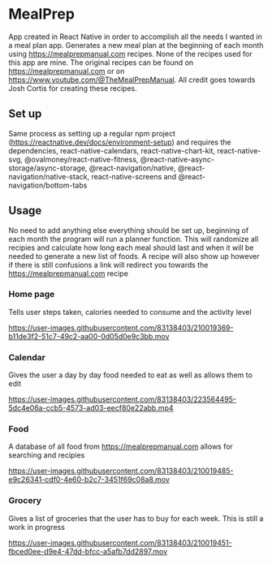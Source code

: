 # MealPrep
App created in React Native in order to accomplish all the needs I wanted in a meal plan app. Generates a new meal plan at the beginning of each month
using https://mealprepmanual.com recipes. None of the recipes used for this app are mine. The original recipes can be found on https://mealprepmanual.com
or on https://www.youtube.com/@TheMealPrepManual. All credit goes towards Josh Cortis for creating these recipes.

## Set up
Same process as setting up a regular npm project (https://reactnative.dev/docs/environment-setup) and requires the dependencies, react-native-calendars, 
react-native-chart-kit, react-native-svg, @ovalmoney/react-native-fitness, @react-native-async-storage/async-storage, @react-navigation/native, @react-navigation/native-stack, 
react-native-screens and @react-navigation/bottom-tabs

## Usage
No need to add anything else everything should be set up, beginning of each month the program will run a planner function. This will randomize all recipies and calculate how long each meal should last and when it will be needed to generate a new list of foods. A recipe will also show up however if there is still confusions a link will redirect you towards the https://mealprepmanual.com recipe

### Home page
Tells user steps taken, calories needed to consume and the activity level

https://user-images.githubusercontent.com/83138403/210019369-b11de3f2-51c7-49c2-aa00-0d05d0e9c3bb.mov


### Calendar

Gives the user a day by day food needed to eat as well as allows them to edit 

https://user-images.githubusercontent.com/83138403/223564495-5dc4e06a-ccb5-4573-ad03-eecf80e22abb.mp4


### Food

A database of all food from https://mealprepmanual.com allows for searching and recipies

https://user-images.githubusercontent.com/83138403/210019485-e9c26341-cdf0-4e60-b2c7-3451f69c08a8.mov


### Grocery

Gives a list of groceries that the user has to buy for each week. This is still a work in progress

https://user-images.githubusercontent.com/83138403/210019451-fbced0ee-d9e4-47dd-bfcc-a5afb7dd2897.mov
